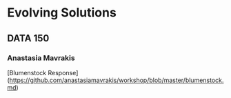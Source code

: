# Evolving Solutions

## DATA 150

### Anastasia Mavrakis

[Blumenstock Response] (https://github.com/anastasiamavrakis/workshop/blob/master/blumenstock.md)
